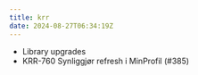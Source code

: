 ```yaml
---
title: krr
date: 2024-08-27T06:34:19Z
---
```

- Library upgrades
- KRR-760 Synliggjør refresh i MinProfil (#385)

